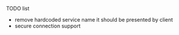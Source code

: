 TODO list

- remove hardcoded service name it should be presented by client
- secure connection support